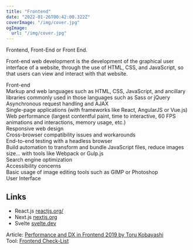 ```yaml
---
title: "Frontend"
date: "2022-01-26T00:42:00.322Z"
coverImage: "/img/cover.jpg"
ogImage:
  url: "/img/cover.jpg"
---
```


Frontend, Front-End or Front End.

Front-end web development is the development of the graphical user interface of a website, through the use of HTML, CSS, and JavaScript, so that users can view and interact with that website.

Front-end  
Markup and web languages such as HTML, CSS, JavaScript, and ancillary libraries commonly used in those languages such as Sass or jQuery  
Asynchronous request handling and AJAX  
Single-page applications (with frameworks like React, AngularJS or Vue.js)  
Web performance (largest contentful paint, time to interactive, 60 FPS animations and interactions, memory usage, etc.)  
Responsive web design  
Cross-browser compatibility issues and workarounds  
End-to-end testing with a headless browser  
Build automation to transform and bundle JavaScript files, reduce images size... with tools like Webpack or Gulp.js  
Search engine optimization  
Accessibility concerns  
Basic usage of image editing tools such as GIMP or Photoshop  
User Interface  

## Links

- React.js [reactjs.org/](https://reactjs.org/)
- Next.js [nextjs.org](https://nextjs.org/)  
- Svelte [svelte.dev](https://svelte.dev)  

Article: [Performance and DX in Frontend 2019 by Toru Kobayashi](https://koba04.medium.com/performance-and-dx-in-frontend-486b942dd33c)  
Tool: [Frontend Check-List](https://frontendchecklist.io/)  